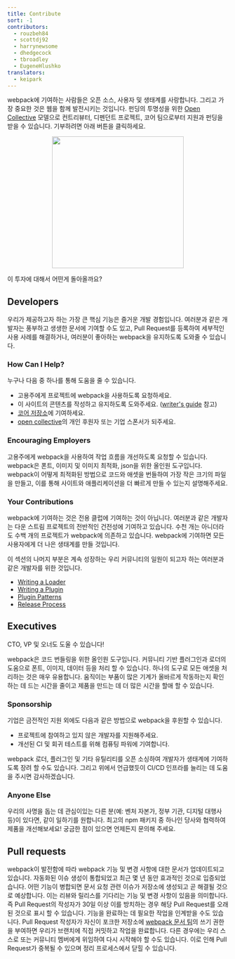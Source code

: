 ```yaml
---
title: Contribute
sort: -1
contributors:
  - rouzbeh84
  - scottdj92
  - harrynewsome
  - dhedgecock
  - tbroadley
  - EugeneHlushko
translators:
  - keipark
---
```


webpack에 기여하는 사람들은 오픈 소스, 사용자 및 생태계를 사랑합니다. 그리고 가장 중요한 것은 웹을 함께 발전시키는 것입니다. 펀딩의 투명성을 위한 [Open Collective](https://opencollective.com/webpack) 모델으로 컨트리뷰터, 디펜던트 프로젝트, 코어 팀으로부터 지원과 펀딩을 받을 수 있습니다. 기부하려면 아래 버튼을 클릭하세요.

<div align="center">
  <a href="https://opencollective.com/webpack/donate" target="_blank">
    <img src="https://opencollective.com/webpack/donate/button@2x.png?color=blue" width=300 />
  </a>
</div>

이 투자에 대해서 어떤게 돌아올까요?

## Developers

우리가 제공하고자 하는 가장 큰 핵심 기능은 즐거운 개발 경험입니다. 여러분과 같은 개발자는 풍부하고 생생한 문서에 기여할 수도 있고, Pull Request를 등록하여 세부적인 사용 사례를 해결하거나, 여러분이 좋아하는 webpack을 유지하도록 도와줄 수 있습니다.

### How Can I Help?

누구나 다음 중 하나를 통해 도움을 줄 수 있습니다.

- 고용주에게 프로젝트에 webpack을 사용하도록 요청하세요.
- 이 사이트의 콘텐츠를 작성하고 유지하도록 도와주세요. ([writer's guide](/contribute/writers-guide/) 참고)
- [코어 저장소](https://github.com/webpack/webpack)에 기여하세요.
- [open collective](https://opencollective.com/webpack#support)의 개인 후원자 또는 기업 스폰서가 되주세요.

### Encouraging Employers

고용주에게 webpack을 사용하여 작업 흐름을 개선하도록 요청할 수 있습니다. webpack은 폰트, 이미지 및 이미지 최적화, json을 위한 올인원 도구입니다. webpack이 어떻게 최적화된 방법으로 코드와 애셋을 번들하여 가장 작은 크기의 파일을 만들고, 이를 통해 사이트와 애플리케이션을 더 빠르게 만들 수 있는지 설명해주세요.

### Your Contributions

webpack에 기여하는 것은 전용 클럽에 기여하는 것이 아닙니다. 여러분과 같은 개발자는 다운 스트림 프로젝트의 전반적인 건전성에 기여하고 있습니다. 수천 개는 아니더라도 수백 개의 프로젝트가 webpack에 의존하고 있습니다. webpack에 기여하면 모든 사용자에게 더 나은 생태계를 만들 것입니다.

이 섹션의 나머지 부분은 계속 성장하는 우리 커뮤니티의 일원이 되고자 하는 여러분과 같은 개발자를 위한 것입니다.

- [Writing a Loader](/contribute/writing-a-loader)
- [Writing a Plugin](/contribute/writing-a-plugin)
- [Plugin Patterns](/contribute/plugin-patterns)
- [Release Process](/contribute/release-process)

## Executives

CTO, VP 및 오너도 도울 수 있습니다!

<!-- add slides here regarding monetary value/dev time/tooling -->

webpack은 코드 번들링을 위한 올인원 도구입니다. 커뮤니티 기반 플러그인과 로더의 도움으로 폰트, 이미지, 데이터 등을 처리 할 수 있습니다. 하나의 도구로 모든 애셋을 처리하는 것은 매우 유용합니다. 움직이는 부품이 많은 기계가 올바르게 작동하는지 확인하는 데 드는 시간을 줄이고 제품을 만드는 데 더 많은 시간을 할애 할 수 있습니다.

### Sponsorship

기업은 금전적인 지원 외에도 다음과 같은 방법으로 webpack을 후원할 수 있습니다.

- 프로젝트에 참여하고 있지 않은 개발자를 지원해주세요.
- 개선된 CI 및 회귀 테스트를 위해 컴퓨팅 파워에 기여합니다.

webpack 로더, 플러그인 및 기타 유틸리티를 오픈 소싱하여 개발자가 생태계에 기여하도록 장려 할 수도 있습니다. 그리고 위에서 언급했듯이 CI/CD 인프라를 늘리는 데 도움을 주시면 감사하겠습니다.

### Anyone Else

우리의 사명을 돕는 데 관심이있는 다른 분(예: 벤처 자본가, 정부 기관, 디지털 대행사 등)이 있다면, 같이 일하기를 원합니다. 최고의 npm 패키지 중 하나인 당사와 협력하여 제품을 개선해보세요! 궁금한 점이 있으면 언제든지 문의해 주세요.

<!-- add slides here -->

## Pull requests

webpack이 발전함에 따라 webpack 기능 및 변경 사항에 대한 문서가 업데이트되고 있습니다. 자동화된 이슈 생성이 통합되었고 최근 몇 년 동안 효과적인 것으로 입증되었습니다.
어떤 기능이 병합되면 문서 요청 관련 이슈가 저장소에 생성되고 곧 해결될 것으로 예상합니다. 이는 리뷰와 릴리스를 기다리는 기능 및 변경 사항이 있음을 의미합니다. 즉 Pull Request의 작성자가 30일 이상 이를 방치하는 경우 해당 Pull Request를 오래된 것으로 표시 할 수 있습니다. 기능을 완료하는 데 필요한 작업을 인계받을 수도 있습니다.
Pull Request 작성자가 자신이 포크한 저장소에 [webpack 문서 팀](https://github.com/orgs/webpack/teams/documentation-team/members)의 쓰기 권한을 부여하면 우리가 브랜치에 직접 커밋하고 작업을 완료합니다. 다른 경우에는 우리 스스로 또는 커뮤니티 멤버에게 위임하여 다시 시작해야 할 수도 있습니다. 이로 인해 Pull Request가 중복될 수 있으며 정리 프로세스에서 닫힐 수 있습니다.
